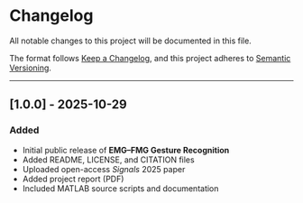 # Changelog
All notable changes to this project will be documented in this file.

The format follows [Keep a Changelog](https://keepachangelog.com/en/1.1.0/),
and this project adheres to [Semantic Versioning](https://semver.org/spec/v2.0.0.html).

---

## [1.0.0] - 2025-10-29
### Added
- Initial public release of **EMG–FMG Gesture Recognition**
- Added README, LICENSE, and CITATION files
- Uploaded open-access *Signals* 2025 paper
- Added project report (PDF)
- Included MATLAB source scripts and documentation
